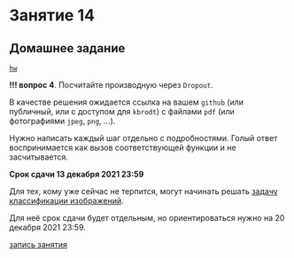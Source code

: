 # Занятие 14

## Домашнее задание

[`hw`](./hw.pdf)

**!!! вопрос 4**. Посчитайте производную через `Dropout`.

В качестве решения ожидается ссылка на вашем `github` (или публичный, или с
доступом для `kbrodt`) с файлами `pdf` (или фотографиями `jpeg`, `png`, ...).

Нужно написать каждый шаг отдельно с подробностями. Голый ответ воспринимается
как вызов соответствующей функции и не засчитывается.

**Срок сдачи 13 декабря 2021 23:59**

Для тех, кому уже сейчас не терпится, могут начинать решать [задачу
классификации
изображений](https://www.kaggle.com/c/recursion-cellular-image-classification/overview).

Для неё срок сдачи будет отдельным, но ориентироваться нужно на 20 декабря 2021
23:59.

[запись занятия](https://disk.yandex.com/d/VWb195V7LCLXdw)
